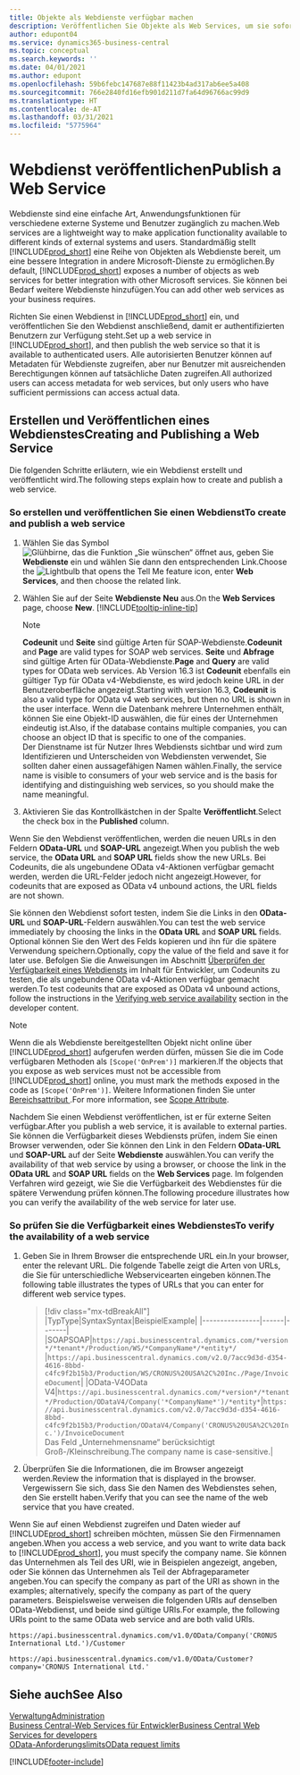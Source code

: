```yaml
---
title: Objekte als Webdienste verfügbar machen
description: Veröffentlichen Sie Objekte als Web Services, um sie sofort für Ihre Business Central-Lösung bereitzustellen.
author: edupont04
ms.service: dynamics365-business-central
ms.topic: conceptual
ms.search.keywords: ''
ms.date: 04/01/2021
ms.author: edupont
ms.openlocfilehash: 59b6febc147687e88f11423b4ad317ab6ee5a408
ms.sourcegitcommit: 766e2840fd16efb901d211d7fa64d96766ac99d9
ms.translationtype: HT
ms.contentlocale: de-AT
ms.lasthandoff: 03/31/2021
ms.locfileid: "5775964"
---
```

# <a name="publish-a-web-service"></a><span data-ttu-id="51054-103">Webdienst veröffentlichen</span><span class="sxs-lookup"><span data-stu-id="51054-103">Publish a Web Service</span></span>

<span data-ttu-id="51054-104">Webdienste sind eine einfache Art, Anwendungsfunktionen für verschiedene externe Systeme und Benutzer zugänglich zu machen.</span><span class="sxs-lookup"><span data-stu-id="51054-104">Web services are a lightweight way to make application functionality available to different kinds of external systems and users.</span></span> <span data-ttu-id="51054-105">Standardmäßig stellt [!INCLUDE[prod_short](includes/prod_short.md)] eine Reihe von Objekten als Webdienste bereit, um eine bessere Integration in andere Microsoft-Dienste zu ermöglichen.</span><span class="sxs-lookup"><span data-stu-id="51054-105">By default, [!INCLUDE[prod_short](includes/prod_short.md)] exposes a number of objects as web services for better integration with other Microsoft services.</span></span> <span data-ttu-id="51054-106">Sie können bei Bedarf weitere Webdienste hinzufügen.</span><span class="sxs-lookup"><span data-stu-id="51054-106">You can add other web services as your business requires.</span></span>  

<span data-ttu-id="51054-107">Richten Sie einen Webdienst in [!INCLUDE[prod_short](includes/prod_short.md)] ein, und veröffentlichen Sie den Webdienst anschließend, damit er authentifizierten Benutzern zur Verfügung steht.</span><span class="sxs-lookup"><span data-stu-id="51054-107">Set up a web service in [!INCLUDE[prod_short](includes/prod_short.md)], and then publish the web service so that it is available to authenticated users.</span></span> <span data-ttu-id="51054-108">Alle autorisierten Benutzer können auf Metadaten für Webdienste zugreifen, aber nur Benutzer mit ausreichenden Berechtigungen können auf tatsächliche Daten zugreifen.</span><span class="sxs-lookup"><span data-stu-id="51054-108">All authorized users can access metadata for web services, but only users who have sufficient permissions can access actual data.</span></span>  

## <a name="creating-and-publishing-a-web-service"></a><span data-ttu-id="51054-109">Erstellen und Veröffentlichen eines Webdienstes</span><span class="sxs-lookup"><span data-stu-id="51054-109">Creating and Publishing a Web Service</span></span>

<span data-ttu-id="51054-110">Die folgenden Schritte erläutern, wie ein Webdienst erstellt und veröffentlicht wird.</span><span class="sxs-lookup"><span data-stu-id="51054-110">The following steps explain how to create and publish a web service.</span></span>  

### <a name="to-create-and-publish-a-web-service"></a><span data-ttu-id="51054-111">So erstellen und veröffentlichen Sie einen Webdienst</span><span class="sxs-lookup"><span data-stu-id="51054-111">To create and publish a web service</span></span>  

1. <span data-ttu-id="51054-112">Wählen Sie das Symbol ![Glühbirne, das die Funktion „Sie wünschen“ öffnet](media/ui-search/search_small.png "Tell Me-Funktion") aus, geben Sie **Webdienste** ein und wählen Sie dann den entsprechenden Link.</span><span class="sxs-lookup"><span data-stu-id="51054-112">Choose the ![Lightbulb that opens the Tell Me feature](media/ui-search/search_small.png "Tell me what you want to do") icon, enter **Web Services**, and then choose the related link.</span></span>  
2. <span data-ttu-id="51054-113">Wählen Sie auf der Seite **Webdienste** **Neu** aus.</span><span class="sxs-lookup"><span data-stu-id="51054-113">On the **Web Services** page, choose **New**.</span></span> [!INCLUDE[tooltip-inline-tip](includes/tooltip-inline-tip_md.md)]  

    > [!NOTE]  
    > <span data-ttu-id="51054-114">**Codeunit** und **Seite** sind gültige Arten für SOAP-Webdienste.</span><span class="sxs-lookup"><span data-stu-id="51054-114">**Codeunit** and **Page** are valid types for SOAP web services.</span></span> <span data-ttu-id="51054-115">**Seite** und **Abfrage** sind gültige Arten für OData-Webdienste.</span><span class="sxs-lookup"><span data-stu-id="51054-115">**Page** and **Query** are valid types for OData web services.</span></span> <span data-ttu-id="51054-116">Ab Version 16.3 ist **Codeunit** ebenfalls ein gültiger Typ für OData v4-Webdienste, es wird jedoch keine URL in der Benutzeroberfläche angezeigt.</span><span class="sxs-lookup"><span data-stu-id="51054-116">Starting with version 16.3, **Codeunit** is also a valid type for OData v4 web services, but then no URL is shown in the user interface.</span></span> <span data-ttu-id="51054-117">Wenn die Datenbank mehrere Unternehmen enthält, können Sie eine Objekt-ID auswählen, die für eines der Unternehmen eindeutig ist.</span><span class="sxs-lookup"><span data-stu-id="51054-117">Also, if the database contains multiple companies, you can choose an object ID that is specific to one of the companies.</span></span>  
    > <span data-ttu-id="51054-118">Der Dienstname ist für Nutzer Ihres Webdiensts sichtbar und wird zum Identifizieren und Unterscheiden von Webdiensten verwendet, Sie sollten daher einen aussagefähigen Namen wählen.</span><span class="sxs-lookup"><span data-stu-id="51054-118">Finally, the service name is visible to consumers of your web service and is the basis for identifying and distinguishing web services, so you should make the name meaningful.</span></span>

3. <span data-ttu-id="51054-119">Aktivieren Sie das Kontrollkästchen in der Spalte **Veröffentlicht**.</span><span class="sxs-lookup"><span data-stu-id="51054-119">Select the check box in the **Published** column.</span></span>  

<span data-ttu-id="51054-120">Wenn Sie den Webdienst veröffentlichen, werden die neuen URLs in den Feldern **OData-URL** und **SOAP-URL** angezeigt.</span><span class="sxs-lookup"><span data-stu-id="51054-120">When you publish the web service, the **OData URL** and **SOAP URL** fields show the new URLs.</span></span> <span data-ttu-id="51054-121">Bei Codeunits, die als ungebundene OData v4-Aktionen verfügbar gemacht werden, werden die URL-Felder jedoch nicht angezeigt.</span><span class="sxs-lookup"><span data-stu-id="51054-121">However, for codeunits that are exposed as OData v4 unbound actions, the URL fields are not shown.</span></span>  

<span data-ttu-id="51054-122">Sie können den Webdienst sofort testen, indem Sie die Links in den **OData-URL** und **SOAP-URL**-Feldern auswählen.</span><span class="sxs-lookup"><span data-stu-id="51054-122">You can test the web service immediately by choosing the links in the **OData URL** and **SOAP URL** fields.</span></span> <span data-ttu-id="51054-123">Optional können Sie den Wert des Felds kopieren und ihn für die spätere Verwendung speichern.</span><span class="sxs-lookup"><span data-stu-id="51054-123">Optionally, copy the value of the field and save it for later use.</span></span> <span data-ttu-id="51054-124">Befolgen Sie die Anweisungen im Abschnitt [Überprüfen der Verfügbarkeit eines Webdiensts](/dynamics365/business-central/dev-itpro/developer/devenv-creating-and-interacting-with-odatav4-unbound-action#verifying-web-service-availability) im Inhalt für Entwickler, um Codeunits zu testen, die als ungebundene OData v4-Aktionen verfügbar gemacht werden.</span><span class="sxs-lookup"><span data-stu-id="51054-124">To test codeunits that are exposed as OData v4 unbound actions, follow the instructions in the [Verifying web service availability](/dynamics365/business-central/dev-itpro/developer/devenv-creating-and-interacting-with-odatav4-unbound-action#verifying-web-service-availability) section in the developer content.</span></span>

> [!NOTE]
> <span data-ttu-id="51054-125">Wenn die als Webdienste bereitgestellten Objekt nicht online über [!INCLUDE[prod_short](includes/prod_short.md)] aufgerufen werden dürfen, müssen Sie die im Code verfügbaren Methoden als `[Scope('OnPrem')]` markieren.</span><span class="sxs-lookup"><span data-stu-id="51054-125">If the objects that you expose as web services must not be accessible from [!INCLUDE[prod_short](includes/prod_short.md)] online, you must mark the methods exposed in the code as `[Scope('OnPrem')]`.</span></span> <span data-ttu-id="51054-126">Weitere Informationen finden Sie unter [Bereichsattribut ](/dynamics365/business-central/dev-itpro/developer/methods/devenv-scope-attribute).</span><span class="sxs-lookup"><span data-stu-id="51054-126">For more information, see [Scope Attribute](/dynamics365/business-central/dev-itpro/developer/methods/devenv-scope-attribute).</span></span>

<span data-ttu-id="51054-127">Nachdem Sie einen Webdienst veröffentlichen, ist er für externe Seiten verfügbar.</span><span class="sxs-lookup"><span data-stu-id="51054-127">After you publish a web service, it is available to external parties.</span></span> <span data-ttu-id="51054-128">Sie können die Verfügbarkeit dieses Webdiensts prüfen, indem Sie einen Browser verwenden, oder Sie können den Link in den Feldern **OData-URL** und **SOAP-URL** auf der Seite **Webdienste** auswählen.</span><span class="sxs-lookup"><span data-stu-id="51054-128">You can verify the availability of that web service by using a browser, or choose the link in the **OData URL** and **SOAP URL** fields on the **Web Services** page.</span></span> <span data-ttu-id="51054-129">Im folgenden Verfahren wird gezeigt, wie Sie die Verfügbarkeit des Webdienstes für die spätere Verwendung prüfen können.</span><span class="sxs-lookup"><span data-stu-id="51054-129">The following procedure illustrates how you can verify the availability of the web service for later use.</span></span>  

### <a name="to-verify-the-availability-of-a-web-service"></a><span data-ttu-id="51054-130">So prüfen Sie die Verfügbarkeit eines Webdienstes</span><span class="sxs-lookup"><span data-stu-id="51054-130">To verify the availability of a web service</span></span>  

1. <span data-ttu-id="51054-131">Geben Sie in Ihrem Browser die entsprechende URL ein.</span><span class="sxs-lookup"><span data-stu-id="51054-131">In your browser, enter the relevant URL.</span></span> <span data-ttu-id="51054-132">Die folgende Tabelle zeigt die Arten von URLs, die Sie für unterschiedliche Webservicearten eingeben können.</span><span class="sxs-lookup"><span data-stu-id="51054-132">The following table illustrates the types of URLs that you can enter for different web service types.</span></span>  

    > [!div class="mx-tdBreakAll"]
    > |<span data-ttu-id="51054-133">Typ</span><span class="sxs-lookup"><span data-stu-id="51054-133">Type</span></span>|<span data-ttu-id="51054-134">Syntax</span><span class="sxs-lookup"><span data-stu-id="51054-134">Syntax</span></span>|<span data-ttu-id="51054-135">Beispiel</span><span class="sxs-lookup"><span data-stu-id="51054-135">Example</span></span>|
    > |----------------|------|-------|
    > |<span data-ttu-id="51054-136">SOAP</span><span class="sxs-lookup"><span data-stu-id="51054-136">SOAP</span></span>|`https://api.businesscentral.dynamics.com/*version*/*tenant*/Production/WS/*CompanyName*/*entity*/` |`https://api.businesscentral.dynamics.com/v2.0/7acc9d3d-d354-4616-8bbd-c4fc9f2b15b3/Production/WS/CRONUS%20USA%2C%20Inc./Page/InvoiceDocument`|
    > |<span data-ttu-id="51054-137">OData-V4</span><span class="sxs-lookup"><span data-stu-id="51054-137">OData V4</span></span>|`https://api.businesscentral.dynamics.com/*version*/*tenant*/Production/ODataV4/Company('*CompanyName*')/*entity*`|`https://api.businesscentral.dynamics.com/v2.0/7acc9d3d-d354-4616-8bbd-c4fc9f2b15b3/Production/ODataV4/Company('CRONUS%20USA%2C%20Inc.')/InvoiceDocument`<br/>    <span data-ttu-id="51054-138">Das Feld „Unternehmensname“ berücksichtigt Groß-/Kleinschreibung.</span><span class="sxs-lookup"><span data-stu-id="51054-138">The company name is case-sensitive.</span></span>|

2. <span data-ttu-id="51054-139">Überprüfen Sie die Informationen, die im Browser angezeigt werden.</span><span class="sxs-lookup"><span data-stu-id="51054-139">Review the information that is displayed in the browser.</span></span> <span data-ttu-id="51054-140">Vergewissern Sie sich, dass Sie den Namen des Webdienstes sehen, den Sie erstellt haben.</span><span class="sxs-lookup"><span data-stu-id="51054-140">Verify that you can see the name of the web service that you have created.</span></span>  

<span data-ttu-id="51054-141">Wenn Sie auf einen Webdienst zugreifen und Daten wieder auf [!INCLUDE[prod_short](includes/prod_short.md)] schreiben möchten, müssen Sie den Firmennamen angeben.</span><span class="sxs-lookup"><span data-stu-id="51054-141">When you access a web service, and you want to write data back to [!INCLUDE[prod_short](includes/prod_short.md)], you must specify the company name.</span></span> <span data-ttu-id="51054-142">Sie können das Unternehmen als Teil des URI, wie in Beispielen angezeigt, angeben, oder Sie können das Unternehmen als Teil der Abfrageparameter angeben.</span><span class="sxs-lookup"><span data-stu-id="51054-142">You can specify the company as part of the URI as shown in the examples; alternatively, specify the company as part of the query parameters.</span></span> <span data-ttu-id="51054-143">Beispielsweise verweisen die folgenden URIs auf denselben OData-Webdienst, und beide sind gültige URIs.</span><span class="sxs-lookup"><span data-stu-id="51054-143">For example, the following URIs point to the same OData web service and are both valid URIs.</span></span>  

```
https://api.businesscentral.dynamics.com/v1.0/OData/Company('CRONUS International Ltd.')/Customer  
```

```
https://api.businesscentral.dynamics.com/v1.0/OData/Customer?company='CRONUS International Ltd.'  
```

## <a name="see-also"></a><span data-ttu-id="51054-144">Siehe auch</span><span class="sxs-lookup"><span data-stu-id="51054-144">See Also</span></span>

[<span data-ttu-id="51054-145">Verwaltung</span><span class="sxs-lookup"><span data-stu-id="51054-145">Administration</span></span>](admin-setup-and-administration.md)  
[<span data-ttu-id="51054-146">Business Central-Web Services für Entwickler</span><span class="sxs-lookup"><span data-stu-id="51054-146">Business Central Web Services for developers</span></span>](/dynamics365/business-central/dev-itpro/webservices/web-services)  
[<span data-ttu-id="51054-147">OData-Anforderungslimits</span><span class="sxs-lookup"><span data-stu-id="51054-147">OData request limits</span></span>](/dynamics365/business-central/dev-itpro/administration/operational-limits-online#ODataServices)  


[!INCLUDE[footer-include](includes/footer-banner.md)]